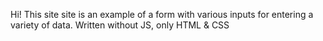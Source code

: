 Hi! This site site is an example of a form with various inputs for entering a variety of data. Written without JS, only HTML & CSS